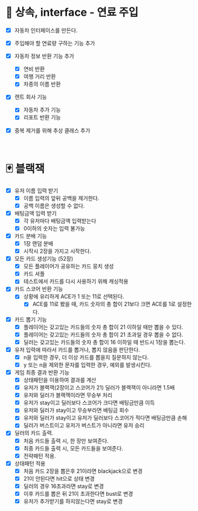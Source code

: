 # 🚀 상속, interface - 연료 주입

- [x] 자동차 인터페이스를 만든다.

- [x] 주입해야 할 연료량 구하는 기능 추가

- [x] 자동차 정보 반환 기능 추가
  - [x] 연비 반환
  - [x] 여행 거리 반환 
  - [x] 차종의 이름 반환
  
- [x] 렌트 회사 기능
  - [x] 자동차 추가 기능
  - [x] 리포트 반환 기능 

- [x] 중복 제거를 위해 추상 클래스 추가

<br>

# 🃏 블랙잭
- [x] 유저 이름 입력 받기
  - [x] 이름 입력의 앞뒤 공백을 제거한다.
  - [x] 공백 이름은 생성할 수 없다.
- [x] 배팅금액 입력 받기
  - [x] 각 유저마다 배팅금액 입력받는다
  - [x] 0이하의 숫자는 입력 불가능
- [x] 카드 분배 기능
  - [x] 1장 랜덤 분배
  - [x] 시작시 2장을 가지고 시작한다.
- [x] 모든 카드 생성기능 (52장)
  - [x] 모든 플레이어가 공유하는 카드 뭉치 생성
  - [x] 카드 셔플
  - [x] 테스트에서 카드를 다시 사용하기 위해 캐싱적용
- [x] 카드 스코어 반환 기능
  - [x] 상황에 유리하게 ACE가 1 또는 11로 선택된다.
    - [x] ACE를 11로 봤을 때, 카드 숫자의 총 합이 21보다 크면 ACE를 1로 설정한다. 
- [x] 카드 뽑기 기능
  - [x] 플레이어는 갖고있는 카드들의 숫자 총 합이 21 이하일 때만 뽑을 수 있다.
  - [x] 플레이어는 갖고있는 카드들의 숫자 총 합이 21 초과일 경우 뽑을 수 없다.
  - [x] 딜러는 갖고있는 카드들의 숫자 총 합이 16 이하일 때 반드시 1장을 뽑는다.
- [x] 유저 입력에 따라서 카드를 뽑거나, 뽑지 않음을 판단한다.
  - [x] n을 입력한 경우, 더 이상 카드를 뽑을지 질문하지 않는다.
  - [x] y 또는 n을 제외한 문자를 입력한 경우, 예외를 발생시킨다.
- [x] 게임 최종 결과 반환 기능
  - [x] 상태패턴을 이용하여 결과를 계산
  - [x] 유저가 블랙잭(2장이고 스코어가 21) 딜러가 블랙잭이 아니라면 1.5배
  - [x] 유저와 딜러가 블랙잭이라면 무승부 처리
  - [x] 유저가 stay이고 딜러보다 스코어가 크다면 배팅금만큼 이득
  - [x] 유저와 딜러가 stay이고 무승부라면 배팅금 회수
  - [x] 유저와 딜러가 stay이고 유저가 딜러보다 스코어가 적다면 배팅금만큼 손해
  - [x] 딜러가 버스트이고 유저가 버스트가 아니라면 유저 승리
- [x] 딜러의 카드 출력.
  - [x] 처음 카드들 출력 시, 한 장만 보여준다.
  - [x] 최종 카드들 출력 시, 모든 카드들을 보여준다.
  - [x] 전략패턴 적용.

- [x] 상태패턴 적용
  - [x] 처음 카드 2장을 뽑은후 21이라면 blackjack으로 변경
  - [x] 21이 안된다면 hit으로 상태 변경
  - [x] 딜러의 경우 16초과라면 stay로 변경
  - [x] 이후 카드를 뽑은 뒤 21이 초과한다면 bust로 변경
  - [x] 유저가 추가받기를 하지않는다면 stay로 변경